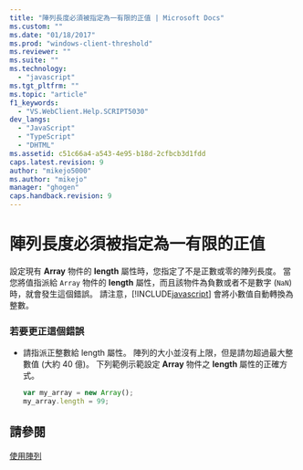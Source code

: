 ```yaml
---
title: "陣列長度必須被指定為一有限的正值 | Microsoft Docs"
ms.custom: ""
ms.date: "01/18/2017"
ms.prod: "windows-client-threshold"
ms.reviewer: ""
ms.suite: ""
ms.technology: 
  - "javascript"
ms.tgt_pltfrm: ""
ms.topic: "article"
f1_keywords: 
  - "VS.WebClient.Help.SCRIPT5030"
dev_langs: 
  - "JavaScript"
  - "TypeScript"
  - "DHTML"
ms.assetid: c51c66a4-a543-4e95-b18d-2cfbcb3d1fdd
caps.latest.revision: 9
author: "mikejo5000"
ms.author: "mikejo"
manager: "ghogen"
caps.handback.revision: 9
---
```

# 陣列長度必須被指定為一有限的正值
設定現有 **Array** 物件的 **length** 屬性時，您指定了不是正數或零的陣列長度。  當您將值指派給 `Array` 物件的 **length** 屬性，而且該物件為負數或者不是數字 \(`NaN`\) 時，就會發生這個錯誤。  請注意，[!INCLUDE[javascript](../../javascript/includes/javascript-md.md)] 會將小數值自動轉換為整數。  
  
### 若要更正這個錯誤  
  
-   請指派正整數給 length 屬性。  陣列的大小並沒有上限，但是請勿超過最大整數值 \(大約 40 億\)。  下列範例示範設定 **Array** 物件之 **length** 屬性的正確方式。  
  
    ```javascript  
    var my_array = new Array();  
    my_array.length = 99;  
    ```  
  
## 請參閱  
 [使用陣列](../../javascript/advanced/using-arrays-javascript.md)